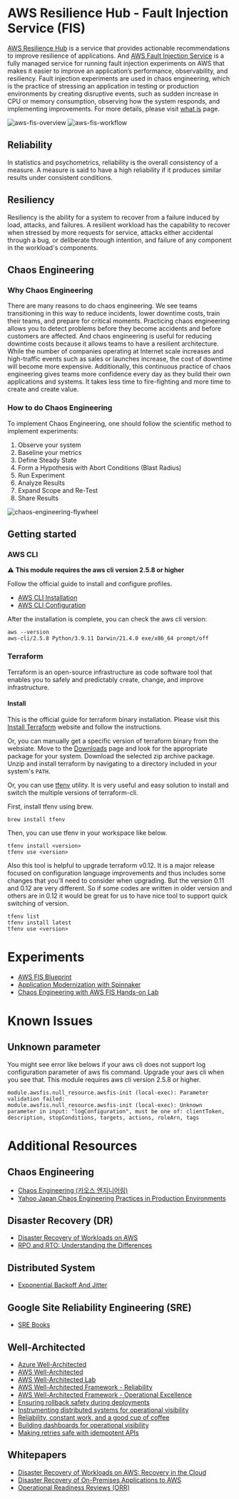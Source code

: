 # AWS Resilience Hub - Fault Injection Service (FIS)
[AWS Resilience Hub](https://aws.amazon.com/resilience-hub/) is a service that provides actionable recommendations to improve resilience of applications. And [AWS Fault Injection Service](https://aws.amazon.com/fis/) is a fully managed service for running fault injection experiments on AWS that makes it easier to improve an application’s performance, observability, and resiliency. Fault injection experiments are used in chaos engineering, which is the practice of stressing an application in testing or production environments by creating disruptive events, such as sudden increase in CPU or memory consumption, observing how the system responds, and implementing improvements. For more details, please visit [what is](https://docs.aws.amazon.com/fis/latest/userguide/what-is.html) page.

![aws-fis-overview](images/aws-fis-overview.png)
![aws-fis-workflow](images/aws-fis-workflow.png)

## Reliability
In statistics and psychometrics, reliability is the overall consistency of a measure. A measure is said to have a high reliability if it produces similar results under consistent conditions.

## Resiliency
Resiliency is the ability for a system to recover from a failure induced by load, attacks, and failures. A resilient workload has the capability to recover when stressed by more requests for service, attacks either accidental through a bug, or deliberate through intention, and failure of any component in the workload's components.

## Chaos Engineering
### Why Chaos Engineering
There are many reasons to do chaos engineering. We see teams transitioning in this way to reduce incidents, lower downtime costs, train their teams, and prepare for critical moments. Practicing chaos engineering allows you to detect problems before they become accidents and before customers are affected. And chaos engineering is useful for reducing downtime costs because it allows teams to have a resilient architecture. While the number of companies operating at Internet scale increases and high-traffic events such as sales or launches increase, the cost of downtime will become more expensive. Additionally, this continuous practice of chaos engineering gives teams more confidence every day as they build their own applications and systems. It takes less time to fire-fighting and more time to create and create value.

### How to do Chaos Engineering
To implement Chaos Engineering, one should follow the scientific method to implement experiments:
1. Observe your system
1. Baseline your metrics
1. Define Steady State
1. Form a Hypothesis with Abort Conditions (Blast Radius)
1. Run Experiment
1. Analyze Results
1. Expand Scope and Re-Test
1. Share Results

![chaos-engineering-flywheel](images/chaos-engineering-flywheel.png)

## Getting started
### AWS CLI
:warning: **This module requires the aws cli version 2.5.8 or higher**

Follow the official guide to install and configure profiles.
- [AWS CLI Installation](https://docs.aws.amazon.com/cli/latest/userguide/cli-chap-install.html)
- [AWS CLI Configuration](https://docs.aws.amazon.com/cli/latest/userguide/cli-configure-profiles.html)

After the installation is complete, you can check the aws cli version:
```
aws --version
aws-cli/2.5.8 Python/3.9.11 Darwin/21.4.0 exe/x86_64 prompt/off
```

### Terraform
Terraform is an open-source infrastructure as code software tool that enables you to safely and predictably create, change, and improve infrastructure.

#### Install
This is the official guide for terraform binary installation. Please visit this [Install Terraform](https://learn.hashicorp.com/tutorials/terraform/install-cli) website and follow the instructions.

Or, you can manually get a specific version of terraform binary from the websiate. Move to the [Downloads](https://www.terraform.io/downloads.html) page and look for the appropriate package for your system. Download the selected zip archive package. Unzip and install terraform by navigating to a directory included in your system's `PATH`.

Or, you can use [tfenv](https://github.com/tfutils/tfenv) utility. It is very useful and easy solution to install and switch the multiple versions of terraform-cli.

First, install tfenv using brew.
```
brew install tfenv
```
Then, you can use tfenv in your workspace like below.
```
tfenv install <version>
tfenv use <version>
```
Also this tool is helpful to upgrade terraform v0.12. It is a major release focused on configuration language improvements and thus includes some changes that you'll need to consider when upgrading. But the version 0.11 and 0.12 are very different. So if some codes are written in older version and others are in 0.12 it would be great for us to have nice tool to support quick switching of version.
```
tfenv list
tfenv install latest
tfenv use <version>
```

# Experiments
- [AWS FIS Blueprint](https://github.com/Young-ook/terraform-aws-fis/tree/main/examples/blueprint)
- [Application Modernization with Spinnaker](https://github.com/Young-ook/terraform-aws-spinnaker/tree/main/examples/aws-modernization-with-spinnaker)
- [Chaos Engineering with AWS FIS Hands-on Lab](https://catalog.us-east-1.prod.workshops.aws/workshops/7379e94f-6981-4dd8-bb46-8ec4aff3a825/ko-KR)

# Known Issues
## Unknown parameter
You might see error like belows if your aws cli does not support log configuration parameter of aws fis command. Upgrade your aws cli when you see that. This module requires aws cli version 2.5.8 or higher.
```
module.awsfis.null_resource.awsfis-init (local-exec): Parameter validation failed:
module.awsfis.null_resource.awsfis-init (local-exec): Unknown parameter in input: "logConfiguration", must be one of: clientToken, description, stopConditions, targets, actions, roleArn, tags
```

# Additional Resources
## Chaos Engineering
- [Chaos Engineering (카오스 엔지니어링)](https://youngookkim.tistory.com/48)
- [Yahoo Japan Chaos Engineering Practices in Production Environments](https://speakerdeck.com/techverse_2022/yahoo-japan-practices-chaos-engineering-in-production-environments)

## Disaster Recovery (DR)
- [Disaster Recovery of Workloads on AWS](https://youtu.be/cJZw5mrxryA)
- [RPO and RTO: Understanding the Differences](https://www.enterprisestorageforum.com/management/rpo-and-rto-understanding-the-differences/)

## Distributed System
- [Exponential Backoff And Jitter](https://aws.amazon.com/blogs/architecture/exponential-backoff-and-jitter/)

## Google Site Reliability Engineering (SRE)
- [SRE Books](https://sre.google/books/)

## Well-Architected
- [Azure Well-Architected](https://learn.microsoft.com/en-us/azure/well-architected/)
- [AWS Well-Architected](https://aws.amazon.com/architecture/well-architected/)
- [AWS Well-Architected Lab](https://wellarchitectedlabs.com/)
- [AWS Well-Architected Framework - Reliability](https://docs.aws.amazon.com/wellarchitected/latest/reliability-pillar/welcome.html)
- [AWS Well-Architected Framework - Operational Excellence](https://docs.aws.amazon.com/wellarchitected/latest/operational-excellence-pillar/welcome.html)
- [Ensuring rollback safety during deployments](https://aws.amazon.com/builders-library/ensuring-rollback-safety-during-deployments/)
- [Instrumenting distributed systems for operational visibility](https://aws.amazon.com/builders-library/instrumenting-distributed-systems-for-operational-visibility/)
- [Reliability, constant work, and a good cup of coffee](https://aws.amazon.com/builders-library/reliability-and-constant-work)
- [Building dashboards for operational visibility](https://aws.amazon.com/builders-library/building-dashboards-for-operational-visibility/)
- [Making retries safe with idempotent APIs](https://aws.amazon.com/builders-library/making-retries-safe-with-idempotent-APIs/)

## Whitepapers
- [Disaster Recovery of Workloads on AWS: Recovery in the Cloud](https://docs.aws.amazon.com/whitepapers/latest/disaster-recovery-workloads-on-aws/disaster-recovery-workloads-on-aws.html)
- [Disaster Recovery of On-Premises Applications to AWS](https://docs.aws.amazon.com/whitepapers/latest/disaster-recovery-of-on-premises-applications-to-aws/abstract-and-introduction.html)
- [Operational Readiness Reviews (ORR)](https://docs.aws.amazon.com/wellarchitected/latest/operational-readiness-reviews/wa-operational-readiness-reviews.html)
